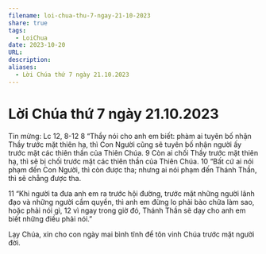 ```yaml
---
filename: loi-chua-thu-7-ngay-21-10-2023
share: true
tags:
  - LoiChua
date: 2023-10-20
URL: 
description: 
aliases:
  - Lời Chúa thứ 7 ngày 21.10.2023
---
```


# Lời Chúa thứ 7 ngày 21.10.2023

Tin mừng: Lc 12, 8-12
8 “Thầy nói cho anh em biết: phàm ai tuyên bố nhận Thầy trước mặt thiên hạ, thì Con Người cũng sẽ tuyên bố nhận người ấy trước mặt các thiên thần của Thiên Chúa. 9 Còn ai chối Thầy trước mặt thiên hạ, thì sẽ bị chối trước mặt các thiên thần của Thiên Chúa. 10 “Bất cứ ai nói phạm đến Con Người, thì còn được tha; nhưng ai nói phạm đến Thánh Thần, thì sẽ chẳng được tha.

11 “Khi người ta đưa anh em ra trước hội đường, trước mặt những người lãnh đạo và những người cầm quyền, thì anh em đừng lo phải bào chữa làm sao, hoặc phải nói gì, 12 vì ngay trong giờ đó, Thánh Thần sẽ dạy cho anh em biết những điều phải nói.”

Lạy Chúa, xin cho con ngày mai bình tĩnh để tôn vinh Chúa trước mặt người đời.